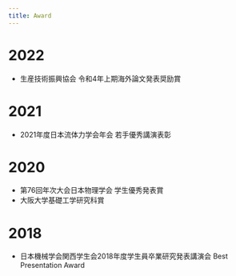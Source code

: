 ```yaml
---
title: Award
---
```

# 2022
- 生産技術振興協会 令和4年上期海外論文発表奨励賞

# 2021
- 2021年度日本流体力学会年会 若手優秀講演表彰

# 2020
- 第76回年次大会日本物理学会 学生優秀発表賞
- 大阪大学基礎工学研究科賞

# 2018
- 日本機械学会関西学生会2018年度学生員卒業研究発表講演会 Best Presentation Award
